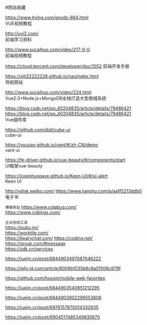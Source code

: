 #网站收藏  

https://www.itying.com/goods-864.html  
VUE视频教程  

http://uyi2.com/  
前端学习资料  

http://www.sucaihuo.com/video/217-0-0  
前端视频教程  

https://cloud.tencent.com/developer/doc/1052
前端开发手册  

https://xjh22222228.github.io/nav/index.html  
导航网站

http://www.sucaihuo.com/video/224.html  
Vue2.0+Node.js+MongoDB全栈打造大型商城系统

https://blog.csdn.net/qq_40204835/article/details/79486421
https://blog.csdn.net/qq_40204835/article/details/79486421  
Vue插件库

https://github.com/didi/cube-ui  
cube-ui

https://youzan.github.io/vant/#/zh-CN/demo  
vant-ui

https://fe-driver.github.io/vue-beauty/#/components/start  
UI框架vue-beauty

https://josephuspaye.github.io/Keen-UI/#/ui-alert  
Keen UI  

http://vdisk.weibo.com/
https://www.jianshu.com/p/aa1f5213ddb0  
电子书  

`博客网站`
https://www.colabug.com/  
https://www.cnblogs.com/  


`企业协同工具`  
https://pubu.im/  
https://worktile.com/  
https://bearychat.com/
https://coding.net/  
https://grouk.com/#message  
https://sdk.cn/services  



https://juejin.cn/post/6844903497687646222

https://jelly.jd.com/article/6006b1035b6c6a01506c879f

https://github.com/hoosin/mobile-web-favorites

https://juejin.cn/post/6844903540851212295

https://juejin.cn/post/6844903902299553806

https://juejin.cn/post/6976157870014332935

https://juejin.cn/post/6904517485349830670
